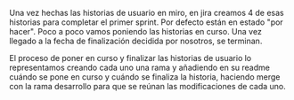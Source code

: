 Una vez hechas las historias de usuario en miro, en jira creamos 4 de esas historias para completar el primer sprint.
Por defecto están en estado "por hacer".
Poco a poco vamos poniendo las historias en curso.
Una vez llegado a la fecha de finalización decidida por nosotros, se terminan.

El proceso de poner en curso y finalizar las historias de usuario lo representamos creando cada uno una rama y añadiendo en su readme cuándo se pone en curso y cuándo se finaliza la historia, haciendo merge con la rama desarrollo para que se reúnan las modificaciones de cada uno.
